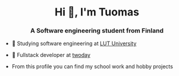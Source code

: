 <h1 align="center">Hi 👋, I'm Tuomas</h1>
<h3 align="center">A Software engineering student from Finland</h3>

- 🏫 Studying software engineering at [LUT University](https://www.lut.fi/en)

- 💼 Fullstack developer at [twoday](https://twoday.fi/)

- From this profile you can find my school work and hobby projects
